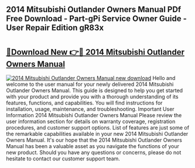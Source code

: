 ## 2014 Mitsubishi Outlander Owners Manual PDf Free Download - Part-gPi Service Owner Guide - User Repair Edition gR83x

# <h2><a href="http://bc12905.oget.top/?id=2014+Mitsubishi+Outlander+Owners+Manual">🔗Download New 👉🔴 2014 Mitsubishi Outlander Owners Manual</a></h2>

[![2014 Mitsubishi Outlander Owners Manual new download](https://i.imgur.com/5g1atiW.png)](http://bc12905.oget.top/?id=2014+Mitsubishi+Outlander+Owners+Manual)
Hello and welcome to the user manual for your newly delivered 2014 Mitsubishi Outlander Owners Manual. This guide is designed to help you get started with your product and provide you with a thorough understanding of its features, functions, and capabilities. You will find instructions for installation, usage, maintenance, and troubleshooting. Important User Information 2014 Mitsubishi Outlander Owners Manual Please review the user information section for details on warranty coverage, registration procedures, and customer support options. List of features are just some of the remarkable capabilities available in your new 2014 Mitsubishi Outlander Owners Manual. It's our hope that the 2014 Mitsubishi Outlander Owners Manual has been a valuable asset as you navigate the functions of your new product. Should you have any questions or concerns, please do not hesitate to contact our customer support team.
